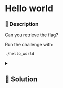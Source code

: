 # Hello world
### 📄 Description
Can you retrieve the flag?

Run the challenge with:
```bash
./hello_world
```

<details>
    <summary>
        <h2>🔑 Solution</h2>
    </summary>

The program asks the right pin. This can be obtain either using `strings hello_world` which extracts human readable strings from executables or using `ida64` which allows us to see that there's a compare statement between the input strings and `Fl4g`. Only if the 2 strings are equal, the console prints the flag.

<h3> 🚩 Flag </h3>

```plain
Flag{reverse_hello_world}
```
</details>